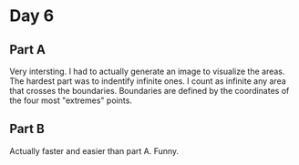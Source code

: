 # Day 6

## Part A

Very intersting. I had to actually generate an image to visualize the areas. The hardest part
was to indentify infinite ones. I count as infinite any area that crosses the boundaries.
Boundaries are defined by the coordinates of the four most "extremes" points.

## Part B

Actually faster and easier than part A. Funny.
